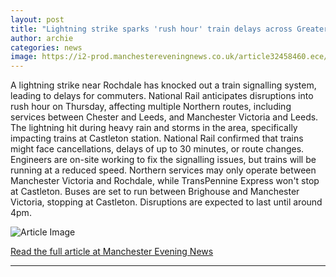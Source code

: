 ```yaml
---
layout: post
title: "Lightning strike sparks 'rush hour' train delays across Greater Manchester"
author: archie
categories: news
image: https://i2-prod.manchestereveningnews.co.uk/article32458460.ece/ALTERNATES/s1200/0_Castleton-Railway-Station-with-signal-shown-on-the-bridge-the-white-disc.jpg
---
```

A lightning strike near Rochdale has knocked out a train signalling system, leading to delays for commuters. National Rail anticipates disruptions into rush hour on Thursday, affecting multiple Northern routes, including services between Chester and Leeds, and Manchester Victoria and Leeds. The lightning hit during heavy rain and storms in the area, specifically impacting trains at Castleton station. National Rail confirmed that trains might face cancellations, delays of up to 30 minutes, or route changes. Engineers are on-site working to fix the signalling issues, but trains will be running at a reduced speed. Northern services may only operate between Manchester Victoria and Rochdale, while TransPennine Express won't stop at Castleton. Buses are set to run between Brighouse and Manchester Victoria, stopping at Castleton. Disruptions are expected to last until around 4pm.

![Article Image](https://i2-prod.manchestereveningnews.co.uk/article32458460.ece/ALTERNATES/s1200/0_Castleton-Railway-Station-with-signal-shown-on-the-bridge-the-white-disc.jpg)

[Read the full article at Manchester Evening News](https://www.manchestereveningnews.co.uk/news/greater-manchester-news/train-delays-in-greater-manchester-32458427)

---
